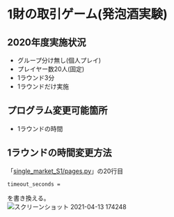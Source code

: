 # 1財の取引ゲーム(発泡酒実験)

## 2020年度実施状況
- グループ分け無し(個人プレイ)
- プレイヤー数20人(固定)
- 1ラウンド3分
- 1ラウンドだけ実施

## プログラム変更可能箇所
- 1ラウンドの時間

## 1ラウンドの時間変更方法
「[single_market_S1/pages.py]()」の20行目  
```
timeout_seconds = 
```
を書き換える。  
![スクリーンショット 2021-04-13 174248](https://user-images.githubusercontent.com/48300561/114523883-b49e8780-9c7f-11eb-8cac-486147ca2888.png)

